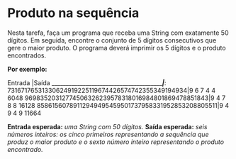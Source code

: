 #  Produto na sequência #

Nesta tarefa, faça um programa que receba uma String com exatamente 50 dígitos. Em seguida, encontre o conjunto de 5 dígitos consecutivos que gere o maior produto. O programa deverá imprimir os 5 dígitos e o produto encontrados.

__Por exemplo:__

Entrada                                           |Saída
__________________________________________________|___________:
73167176531330624919225119674426574742355349194934|9 6 7 4 4
6048
96983520312774506326239578318016984801869478851843|9 4 7 8 8
16128
85861560789112949495459501737958331952853208805511|9 4 9 4 9
11664

__Entrada esperada:__ _uma String com 50 dígitos._
__Saída esperada:__ _seis números inteiros: os cinco primeiros representando a sequência que produz o maior produto e o sexto número inteiro representando o produto encontrado._
